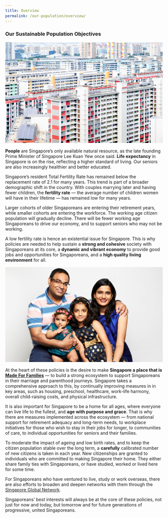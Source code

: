 ```yaml
---
title: Overview
permalink: /our-population/overview/
---
```


### Our Sustainable Population Objectives

![Public housing in Singapore, image by iStock](/images/stock-image-10.jpg)

**People** are Singapore’s only available natural resource, as the late founding Prime Minister of Singapore Lee Kuan Yew once said. **Life expectancy** in Singapore is on the rise, reflecting a higher standard of living. Our seniors are also increasingly healthier and better educated.

Singapore’s resident Total Fertility Rate has remained below the replacement rate of 2.1 for many years. This trend is part of a broader demographic shift in the country. With couples marrying later and having fewer children, the **fertility rate** — the average number of children women will have in their lifetime — has remained low for many years.

Larger cohorts of older Singaporeans are entering their retirement years, while smaller cohorts are entering the workforce. The working age citizen population will gradually decline. There will be fewer working age Singaporeans to drive our economy, and to support seniors who may not be working.

A low fertility rate is hence an existential issue for Singapore. This is why policies are needed to help sustain a **strong and cohesive** society with Singaporeans at its core, a **dynamic and vibrant economy** to provide good jobs and opportunities for Singaporeans, and a **high quality living environment** for all.

![Family of two](/images/stock-image-17.JPG)

At the heart of these policies is the desire to make **Singapore a place that is [Made For Families](www.go.gov.sg/madeforfamilies)** — to build a strong ecosystem to support Singaporeans in their marriage and parenthood journeys. Singapore takes a comprehensive approach to this, by continually improving measures in in key areas, such as housing, preschool, healthcare, work-life harmony, overall child-raising costs, and physical infrastructure. 

It is also important for Singapore to be a home for all ages, where everyone can live life to the fullest, and **age with purpose and grace**. That is why there are measures implemented across the ecosystem — from national support for retirement adequacy and long-term needs, to workplace initiatives for those who wish to stay in their jobs for longer, to communities of care, to individual opportunities for seniors and their families.

To moderate the impact of ageing and low birth rates, and to keep the citizen population stable over the long term, a **carefully** calibrated number of new citizens is taken in each year. New citizenships are granted to individuals who are committed to making Singapore their home. They either share family ties with Singaporeans, or have studied, worked or lived here for some time. 

For Singaporeans who have ventured to live, study or work overseas, there are also efforts to broaden and deepen networks with them through the [Singapore Global Network](https://singaporeglobalnetwork.gov.sg/). 

Singaporeans’ best interests will always be at the core of these policies, not just for now and today, but tomorrow and for future generations of progressive, united Singaporeans.
